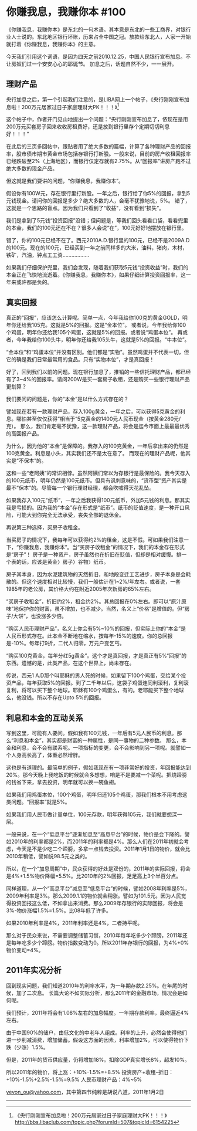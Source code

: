 # 你赚我息，我赚你本 #100

《你赚我息，我赚你本》是东北的一句术语。其本意是东北的一些工商界，对银行业人士说的。东北地区银行坏账，历来占全中国之冠。放款给东北人，人家一开始就打着《你赚我息，我赚你本》的主意。

今天我们引用这个词语，是因为四天之前2010.12.25，中国人民银行宣布加息。不让房奴们过一个安安心心的耶诞节。
加息之后，话题自然不少，一一展开。

## 理财产品

央行加息之后，第一个引起我们注意的，是LIBA网上一个帖子，《央行刚刚宣布加息啦！200万元居家过日子家庭理财大PK！！！》[^1]

这个帖子中，作者开门见山地提出一个问题：“央行刚刚宣布加息了，侬现在是用200万元买套房子回来收收房租费好，还是放到银行里存个定期切切利息好！！！”

在此后的三页多回帖中，跟贴者用了绝大多数的篇幅，计算了各种理财产品的回报率，股市债市期市黄金市场包括存银行打新股。一般来说，目前的房产收租回报率已经跌破至2%（上海地区），而银行仅定存就有2.75%。从“回报率”讲房产跑不过绝大多数的现金产品。

但这就是我们要讲的问题，“你赚我息，我赚你本”。

假设你有100W元，存在银行里打新股。一年之后，银行给了你5%的回报，拿到5元钱现金。请问你的回报是多少？绝大多数的人，会毫不犹豫地说，5%。
错了，这就是一个思路的盲点。因为我们只看到了“收益"，没有看到“损失”。

我们是拿到了5元钱“投资回报”没错；但问题是，等我们回头看看口袋，看看兜里的本金，我们的100元还在不在？很多人会说“在”，100元好好地摆放在银行里。

错了，你的100元已经不在了。西元2010A.D.银行里的100元，已经不是2009A.D的100元。现在的100元，已经买到一年之前同样多的大米，油料，猪肉，木材，铁矿，汽油，钟点工工资………………

如果我们仔细保护兜里，我们会发现，随着我们获取5元钱“投资收益”时，我们的本金正在飞快地流逝着。《你赚我息，我赚你本》，如果仔细计算投资回报率，这一年来或许都是负的。

## 真实回报

真正的“回报”，应该怎么计算呢。简单一点，今年我给你100克的黄金GOLD，明年你还给我105克。这就是5%的回报。这是“金本位”。
或者说，今年我给你100个鸡蛋，明年你还给我105个鸡蛋，这就是5%的回报。或者说“鸡蛋本位”。
再或者，今年我给你100头牛，明年你还给我105头牛，这就是5%的回报。“牛本位”。

“金本位”和“鸡蛋本位”并没有区别。他们都是“实物”。虽然鸡蛋并不代表一切，但它的确是我们日常最常用的食品。只有“实物本位”，才是真回报！

好了，回到我们以前的问题。现在银行加息了，推销的一些信托理财产品，都已经有了3~4%的回报率。请问200W是买一套房子收租，还是购买一些银行理财产品更划算？

我们要问的问题是，你的“本金”是以什么方式存在的？

譬如现在若有一款理财产品，存入100g黄金，一年之后，可以获得5克黄金的利息。哪怕甚至仅仅获得“相当于”5克黄金的1400元人民币现金（按黄金280元/克）。
那么，我们肯定毫不犹豫，这一款理财产品，将会是迄今市面上最最最优秀的高回报产品。

为什么，因为他的“本金”是保障的。我存入的100克黄金，一年后拿出来的仍然是100克黄金。利息是小头，其实我们还不是太在意了。
而现在的理财产品呢，他其实是“不保本”的。

这和一些“老阿姨”的常识相悖。虽然阿姨们常以为存银行是最保险的。我今天存入的100元纸币，明年仍然是100元纸币。但具有讽刺意味的，“货币型”资产其实是最不“保本”的。尽管每一个银行理财经理，都会吹嘘得天花乱坠。

如果我存入100元"纸币”，一年之后我获得100元纸币，外加5元钱的利息。那其实我是亏损的。因为我的“本金”存在形式是“纸币”。纸币的贬值速度，是一种开口风险，可能大到你完全无法承受，丧失全部的退休金。

再说第三种选择，买房子收租金。

当买房子的情况下，我每年可以获得约2%的租金，这是不假。可如果我们注意一下，“你赚我息，我赚你本”。当“买房子收租金”的情况下，我们的本金存在形式是“房子”！
房子是一种资产，房子虽然也在折旧在贬值，但却是相对缓慢。排一个表的话，应该是黄金〉房子〉谷物〉纸币。

房子其本身，因为水泥建筑物的天然折旧，和地段变迁工艺进步，房子本身是会耗散的。但这个速度相对比较慢，我们一般估计在1~2%/年左右。或者说，一套1985年的老公房，其价格大约在附近2005年次新房的65%左右。

“买房子收租金”，折旧约2%，租金约2%。其总回报在0%左右。即可以“原汁原味”地保护你的财富，虽不增加，也不减少。当然，名义上“价格”是增值的。但“房子/大饼”，也没涨多少倍。

“购买人民币理财产品”，名义上你会有5%~10%的回报，但实际上你的“本金”是人民币形式存在。此本金不断地在缩水，按每年-15%的速度。你的总回报是-10%。每年打9折，二代人归零，万元户变乞丐。

“购买100克黄金，每年分红5g黄金”。这个才是真回报，才是真正有5%“回报”的东西。遗憾的是，此类产品，在这个世界上，尚未存在。

传说，西元1 A.D那个叫耶稣的男人死的时候，如果留下100个鸡蛋，交给某个投资产品，每年获取5%的回报。到了二千年以后，这袋子鸡蛋连同利滚利，复利滚复利，将可以买下整个地球。耶稣有100个鸡蛋么，有的。老耶能买下整个地球么，他没钱。所以不存在Upto 5%的回报。

## 利息和本金的互动关系

写到这里，可能有人要问。假如我有100元钱，一年后有5元人民币的利息。那么“利息和本金”，其实都是财富的一种属性，是同一事物的二种参数。
那么，本金和利息，会不会有联系呢。一项指标的变更，会不会影响到另一项呢。就譬如一个人身高长高了，体重必然增胖。

这也是有道理的。最简单的例子，假如我现在有一项非常好的投资，年回报能达到20%。那今天晚上我吃饭的时候就会多想想，咱是不是要减一个菜呢。把烧蹄膀的钱省下来，拿去投资，明年就可以换一碗鱼翅。

如果我们用鸡蛋本位，100个鸡蛋，明年归还105个鸡蛋，那我们根本不用考虑这类问题。“回报率”就是5%。

如果我们用人民币做计量单位，100元存款，明年获得105元，我们就要想深一层。

一般来说，在一个“低息平台”逐渐加息至“高息平台”的时候，物价是会下降的。譬如2010年的利率都是2%，而2011年的利率都是4%。那么人们在2011年初就会考虑，今天是不是少吃二个蹄膀，多拿一点钱去投资。2011年1月1日的物价，就会比2010年稍低，譬如说98.5元之类的。

所以，在一个“加息周期”中，民众获得的好处是双份的，2011年的实际回报，将会是4%+1.5%物价降幅=5.5%。比2010年的2%回报，足足高上3个半百分点。

同样道理，从一个“高息平台”减息至“低息平台”的时候，譬如2008年利率是5%，2009年利率是3%。那么2009.1.1的物价就会稍涨。譬如为101.5元。因为人民觉得投资回报这么低，不如拿出来消费。那么2009年存银行的实际回报，将会是3%-物价涨幅1.5%=1.5%。比08年低了许多。

如果2010年利率是4%，2011年利率还是4%，二者持平呢。

那么对于民众来说，不需要调整储蓄习惯，2010年每年吃多少个蹄膀，2011年还是每年吃多少个蹄膀。物价指数变动为0。所以2011年存银行的回报，为4%+0%物价变动=4%。

## 2011年实况分析

回到现实问题，我们知道2010年的利率水平，为一年期存款2.25%。在年尾的时候，加了二次息。
长篇大论不如实际分析，那么2011年的金融市场，情况会是如何呢。

我们预计，2011年将会有1.08%左右的加息幅度。一年期存款利率，最终逼近4%左右。

由于中国90%的储户，由低文化的中老年人组成。利率的上升，必然会使得他们进一步削减消费，增加储蓄。假设这方面的因素，利率增加2%，可以使得物价下跌（少涨）1.5%。

但是，2011年的货币供应量，仍将增加18%。扣除GDP真实增长8%，超发10%。

所以2011年的物价，将上涨：+10%-1.5%=+8.5%
投资房产+收租-折旧：+10%-1.5%+2.5%-1.5%=9.5%
人民币理财产品：4%~5%

[yevon_ou@yahoo.com](mailto:yevon_ou@yahoo.com)，其中第四节纯粹是胡说八道，2011年1月2日

---

[^1]: 《央行刚刚宣布加息啦！200万元居家过日子家庭理财大PK！！！》http://bbs.libaclub.com/topic.php?forumId=507&topicId=6154225

